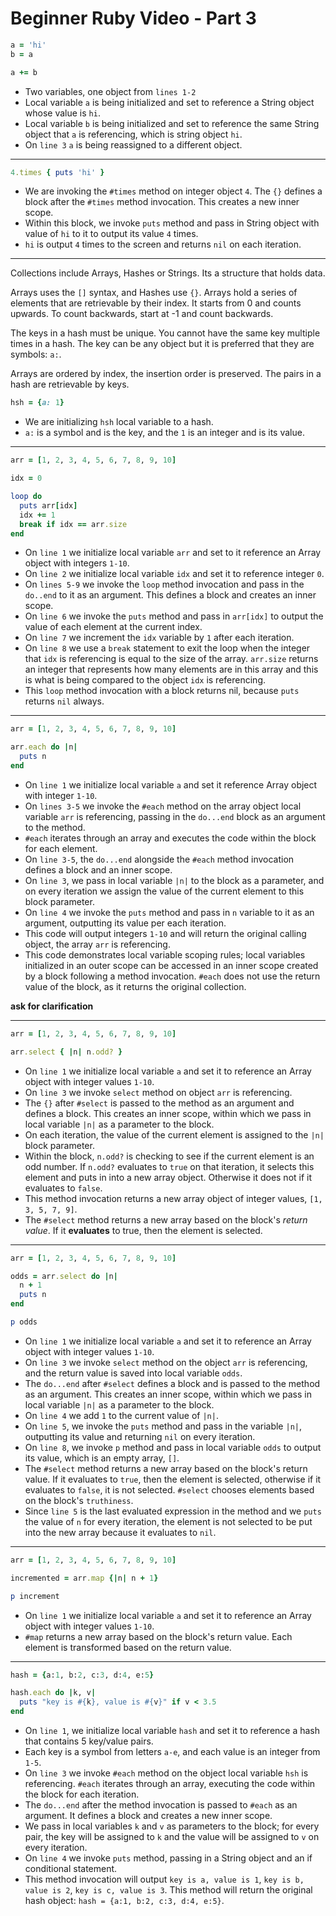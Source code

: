 # Beginner Ruby Video - Part 3

```ruby
a = 'hi'
b = a

a += b
```

- Two variables, one object from `lines 1-2`
- Local variable `a` is being initialized and set to reference a String object whose value is `hi`.
- Local variable `b` is being initialized and set to reference the same String object that `a` is referencing, which is string object `hi`.
- On `line 3` `a` is being reassigned to a different object. 

***

```ruby
4.times { puts 'hi' }
```

- We are invoking the `#times` method on integer object `4`. The `{}` defines a block after the `#times` method invocation. This creates a new inner scope.
- Within this block, we invoke `puts` method and pass in String object with value of `hi` to it to output its value `4` times. 
- `hi` is output `4` times to the screen and returns `nil` on each iteration.

***

Collections include Arrays, Hashes or Strings. Its a structure that holds data. 

Arrays uses the `[]` syntax, and Hashes use `{}`. Arrays hold a series of elements that are retrievable by their index. It starts from 0 and counts upwards. To count backwards, start at -1 and count backwards. 

The keys in a hash must be unique. You cannot have the same key multiple times in a hash. The key can be any object but it is preferred that they are symbols: `a:`.

Arrays are ordered by index, the insertion order is preserved. The pairs in a hash are retrievable by keys.

```ruby
hsh = {a: 1}
```

- We are initializing `hsh` local variable to a hash.
- `a:` is a symbol and is the key, and the `1` is an integer and is its value.

***

```ruby
arr = [1, 2, 3, 4, 5, 6, 7, 8, 9, 10]

idx = 0

loop do 
  puts arr[idx]
  idx += 1
  break if idx == arr.size
end
```

- On `line 1` we initialize local variable `arr` and set to it reference an Array object with integers `1-10`. 
- On `line 2` we initialize local variable `idx` and set it to reference integer `0`.
- On `lines 5-9` we invoke the `loop` method invocation and pass in the `do..end` to it as an argument. This defines a block and creates an inner scope. 
- On `line 6` we invoke the `puts` method and pass in `arr[idx]` to output the value of each element at the current index.
- On `line 7` we increment the `idx` variable by `1` after each iteration.
- On `line 8` we use a `break` statement to exit the loop when the integer that `idx` is referencing is equal to the size of the array. `arr.size` returns an integer that represents how many elements are in this array and this is what is being compared to the object `idx` is referencing.
- This `loop` method invocation with a block returns nil, because `puts` returns `nil` always.

***

```ruby
arr = [1, 2, 3, 4, 5, 6, 7, 8, 9, 10]

arr.each do |n|
  puts n
end
```

- On `line 1` we initialize local variable `a` and set it reference Array object with integer `1-10`.
- On `lines 3-5` we invoke the `#each` method on the array object local variable `arr` is referencing, passing in the `do...end` block as an argument to the method.
- `#each` iterates through an array and executes the code within the block for each element.
- On `line 3-5`, the `do...end` alongside the `#each` method invocation defines a block and an inner scope. 
- On `line 3`, we pass in local variable `|n|` to the block as a parameter, and on every iteration we assign the value of the current element to this block parameter. 
- On `line 4` we invoke the `puts` method and pass in `n` variable to it as an argument, outputting its value per each iteration. 
- This code will output integers `1-10` and will return the original calling object, the array `arr` is referencing. 
- This code demonstrates local variable scoping rules; local variables initialized in an outer scope can be accessed in an inner scope created by a block following a method invocation. `#each` does not use the return value of the block, as it returns the original collection. 

**ask for clarification**

***

```ruby
arr = [1, 2, 3, 4, 5, 6, 7, 8, 9, 10]

arr.select { |n| n.odd? }
```

- On `line 1` we initialize local variable `a` and set it to reference an Array object with integer values `1-10`. 
- On `line 3` we invoke `select` method on object `arr` is referencing.
- The `{}` after `#select` is passed to the method as an argument and defines a block. This creates an inner scope, within which we pass in local variable `|n|` as a parameter to the block.
- On each iteration, the value of the current element is assigned to the `|n|` block parameter.
- Within the block, `n.odd?` is checking to see if the current element is an odd number. If `n.odd?` evaluates to `true` on that iteration, it selects this element and puts in into a new array object. Otherwise it does not if it evaluates to `false`.
- This method invocation returns a new array object of integer values, `[1, 3, 5, 7, 9]`.
- The `#select` method returns a new array based on the block's *return value*. If it **evaluates** to true, then the element is selected. 

***



```ruby
arr = [1, 2, 3, 4, 5, 6, 7, 8, 9, 10]

odds = arr.select do |n|
  n + 1
  puts n
end

p odds
```

- On `line 1` we initialize local variable `a` and set it to reference an Array object with integer values `1-10`. 
- On `line 3` we invoke `select` method on the object `arr` is referencing, and the return value is saved into local variable `odds`.
- The `do...end` after `#select` defines a block and is passed to the method as an argument. This creates an inner scope, within which we pass in local variable `|n|` as a parameter to the block.
- On `line 4` we add `1` to the current value of `|n|`.
- On `line 5`, we invoke the `puts` method and pass in the variable `|n|`, outputting its value and returning `nil` on every iteration.
- On `line 8`, we invoke `p` method and pass in local variable `odds` to output its value, which is an empty array, `[]`.
- The `#select` method returns a new array based on the block's return value. If it evaluates to `true`, then the element is selected, otherwise if it evaluates to `false`, it is not selected. `#select` chooses elements based on the block's `truthiness`.
- Since `line 5` is the last evaluated expression in the method and we `puts` the value of `n` for every iteration, the element is not selected to be put into the new array because it evaluates to `nil`. 

***

```ruby
arr = [1, 2, 3, 4, 5, 6, 7, 8, 9, 10]

incremented = arr.map {|n| n + 1}

p increment
```

- On `line 1` we initialize local variable `a` and set it to reference an Array object with integer values `1-10`. 
- `#map` returns a new array based on the block's return value. Each element is transformed based on the return value. 

***

```ruby
hash = {a:1, b:2, c:3, d:4, e:5}

hash.each do |k, v|
  puts "key is #{k}, value is #{v}" if v < 3.5
end
```

- On `line 1`, we initialize local variable `hash` and set it to reference a hash that contains 5 key/value pairs. 
- Each key is a symbol from letters `a-e`, and each value is an integer from `1-5`.
- On `line 3` we invoke `#each` method on the object local variable `hsh` is referencing. `#each` iterates through an array, executing the code within the block for each iteration.
- The `do...end` after the method invocation is passed to `#each` as an argument. It defines a block and creates a new inner scope. 
- We pass in local variables `k` and `v` as parameters to the block; for every pair, the key will be assigned to `k` and the value will be assigned to `v` on every iteration.
- On `line 4` we invoke `puts` method, passing in a String object and an if conditional statement.
- This method invocation will output `key is a, value is 1`, `key is b, value is 2`, `key is c, value is 3`. This method will return the original hash object: `hash = {a:1, b:2, c:3, d:4, e:5}`.

